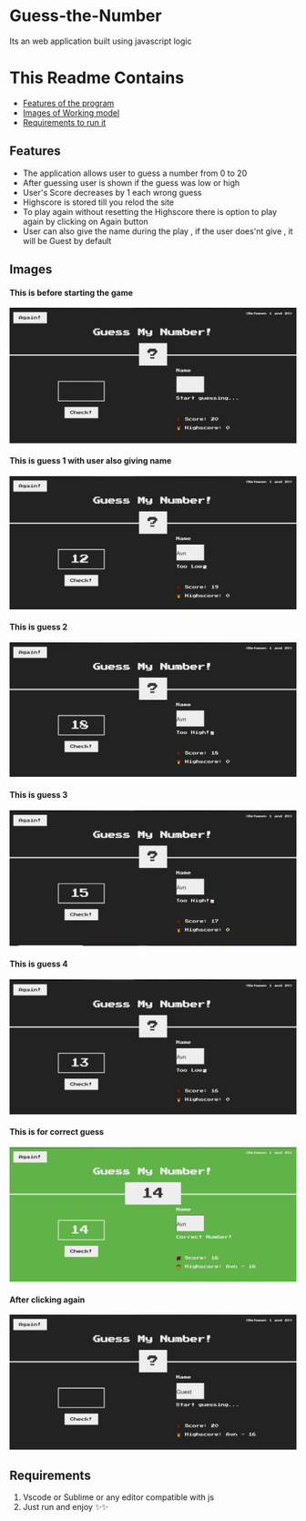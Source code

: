 # Guess-the-Number
Its an web application built using javascript logic  
# This Readme Contains
* [Features of the program](https://github.com/Avnish-Raut/Guess-the-Number/blob/master/README.md#features)
* [Images of Working model](https://github.com/Avnish-Raut/Guess-the-Number/blob/master/README.md#images)
* [Requirements to run it](https://github.com/Avnish-Raut/Guess-the-Number/blob/master/README.md#requirements)

## Features 
* The application allows user to guess a number from 0 to 20
* After guessing user is shown if the guess was low or high
* User's Score decreases by 1 each wrong guess
* Highscore is stored till you relod the site
* To play again without resetting the Highscore there is option to play again by clicking on Again button
* User can also give the name during the play , if the user does'nt give , it will be Guest by default

## Images
#### This is before starting the game
![alt text](https://github.com/Avnish-Raut/Guess-the-Number/raw/master/images/1.JPG "Image 1")
#### This is guess 1 with user also giving name
![alt text](https://github.com/Avnish-Raut/Guess-the-Number/raw/master/images/2.JPG "Image 2")
#### This is guess 2
![alt text](https://github.com/Avnish-Raut/Guess-the-Number/raw/master/images/3.JPG "Image 3")
#### This is guess 3
![alt text](https://github.com/Avnish-Raut/Guess-the-Number/raw/master/images/4.JPG "Image 4")
#### This is guess 4
![alt text](https://github.com/Avnish-Raut/Guess-the-Number/raw/master/images/5.JPG "Image 5")
#### This is for correct guess
![alt text](https://github.com/Avnish-Raut/Guess-the-Number/raw/master/images/6.JPG "Image 6")
#### After clicking again
![alt text](https://github.com/Avnish-Raut/Guess-the-Number/raw/master/images/7.JPG "Image 7")


## Requirements
1. Vscode or Sublime or any editor compatible with js 
2. Just run and enjoy ✨✨
